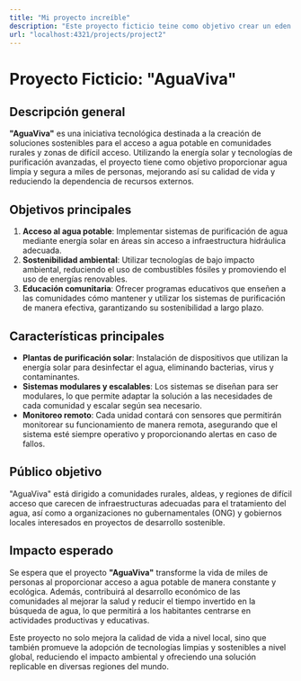 ```yaml
---
title: "Mi proyecto increíble"
description: "Este proyecto ficticio teine como objetivo crear un eden digital"
url: "localhost:4321/projects/project2"
---
```

# Proyecto Ficticio: "AguaViva"

## Descripción general
**"AguaViva"** es una iniciativa tecnológica destinada a la creación de soluciones sostenibles para el acceso a agua potable en comunidades rurales y zonas de difícil acceso. Utilizando la energía solar y tecnologías de purificación avanzadas, el proyecto tiene como objetivo proporcionar agua limpia y segura a miles de personas, mejorando así su calidad de vida y reduciendo la dependencia de recursos externos.

## Objetivos principales
1. **Acceso al agua potable**: Implementar sistemas de purificación de agua mediante energía solar en áreas sin acceso a infraestructura hidráulica adecuada.
2. **Sostenibilidad ambiental**: Utilizar tecnologías de bajo impacto ambiental, reduciendo el uso de combustibles fósiles y promoviendo el uso de energías renovables.
3. **Educación comunitaria**: Ofrecer programas educativos que enseñen a las comunidades cómo mantener y utilizar los sistemas de purificación de manera efectiva, garantizando su sostenibilidad a largo plazo.

## Características principales
- **Plantas de purificación solar**: Instalación de dispositivos que utilizan la energía solar para desinfectar el agua, eliminando bacterias, virus y contaminantes.
- **Sistemas modulares y escalables**: Los sistemas se diseñan para ser modulares, lo que permite adaptar la solución a las necesidades de cada comunidad y escalar según sea necesario.
- **Monitoreo remoto**: Cada unidad contará con sensores que permitirán monitorear su funcionamiento de manera remota, asegurando que el sistema esté siempre operativo y proporcionando alertas en caso de fallos.

## Público objetivo
"AguaViva" está dirigido a comunidades rurales, aldeas, y regiones de difícil acceso que carecen de infraestructuras adecuadas para el tratamiento del agua, así como a organizaciones no gubernamentales (ONG) y gobiernos locales interesados en proyectos de desarrollo sostenible.

## Impacto esperado
Se espera que el proyecto **"AguaViva"** transforme la vida de miles de personas al proporcionar acceso a agua potable de manera constante y ecológica. Además, contribuirá al desarrollo económico de las comunidades al mejorar la salud y reducir el tiempo invertido en la búsqueda de agua, lo que permitirá a los habitantes centrarse en actividades productivas y educativas.

Este proyecto no solo mejora la calidad de vida a nivel local, sino que también promueve la adopción de tecnologías limpias y sostenibles a nivel global, reduciendo el impacto ambiental y ofreciendo una solución replicable en diversas regiones del mundo.
